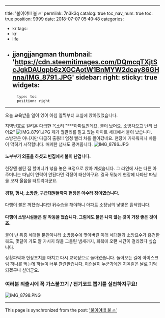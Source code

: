 
---
title: '불이야!!! 불 🔥'
permlink: 7n3k3q
catalog: true
toc_nav_num: true
toc: true
position: 9999
date: 2018-07-07 05:40:48
categories:
- kr
tags:
- kr
- life
- jjangjjangman
thumbnail: 'https://cdn.steemitimages.com/DQmcqTXjtScJgkDAUqpb6zXGCAotW1BnMYW2dcay86GHnna/IMG_8791.JPG'
sidebar:
    right:
        sticky: true
widgets:
    -
        type: toc
        position: right
---


오늘 교육받을 일이 있어 아침 일찍부터 교실에 앉아있었습니다. 

지역번호로 걸려온 다급한 목소리
"***아파트인데요. 불이 났어요.  소방차오고 난리 났어요"
![IMG_8791.JPG](https://cdn.steemitimages.com/DQmcqTXjtScJgkDAUqpb6zXGCAotW1BnMYW2dcay86GHnna/IMG_8791.JPG)
제가 월관리를 맡고 있는 아파트 세대에서 불이 났습니다.  
소방관은 아니지만 다급히 출동!!!
엄청 빨리 차를 몰아갔네요.  현장에 가까워지니 차들이 막히기 시작합니다. 매케한 냄새도 풍겨옵니다. 
![IMG_8786.JPG](https://cdn.steemitimages.com/DQmWoa7kAHd3c2F4g9BVVNDJcYsyoWHHksS8e7x8HiFCAcX/IMG_8786.JPG)

#### 노부부가 외출을 하셨고 빈집에서 불이 난겁니다. 

현장엔 불탄 집 할머니가 넋을 놓은 표정으로 앉아 계셨습니다. 
그 라인에 사는 다른 아주머니는 따님이 연락이 안된다면 걱정이 태산이구요.  결국 뒤늦게 현장에 나타난 따님을 보자 울음을 터트리더군요. 

#### 경찰, 형사, 소방관, 구급대원들까지 현장은 아수라 장이였습니다.  

다행이 불은 꺼졌습니다만 뒤수습을 해야하니 아파트 소장님의 낯빛은 흙색입니다. 

#### 다행이 소방시설들은 잘 작동을 했습니다. 그럼에도 불은 나지 않는 것이 가장 좋은 것이죠. 

불이 난 위층 세대들 뿐만아니라 소방용수에 맞아버린 아래 세대들과 소방요수가 흥건한 복도, 몇달이 가도 잘 가시지 않을 그을린 냄새까지, 회복에 오랜 시간이 걸리겠다 싶습니다. 

상황파악과 현장조치를 마치고 다시 교육장으로 돌아왔습니다.  돌아오는 길에 아이스크림 하나를 먹는데 하늘이 너무 찬란한겁니다.  이런날이 누군가에겐 지옥같은 날로 기억되겠구나 싶더군요. 

### 여러분 외출시에 꼭 가스불끄기  / 전기코드 뽑기를 실천하지구요!
![IMG_8798.PNG](https://cdn.steemitimages.com/DQmUQ2SdwsQPu3wcWjs4jW7FghahEoWzEwKyTn2ECnvcUpn/IMG_8798.PNG)

- - -

This page is synchronized from the post: ['불이야!!! 불 🔥'](https://steemit.com/@kingbit/7n3k3q)
